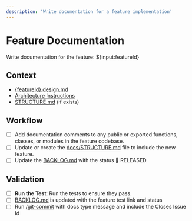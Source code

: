 ```yaml
---
description: 'Write documentation for a feature implementation'
---
```


# Feature Documentation

Write documentation for the feature: ${input:featureId}

## Context

- [{featureId}.design.md](/docs/feats/{featureId}.design.md)
- [Architecture Instructions](/.github/instructions/architecture.instructions.md) 
- [STRUCTURE.md](/docs/STRUCTURE.md) (if exists)

## Workflow

- [ ] Add documentation comments to any public or exported functions, classes, or modules in the feature codebase.
- [ ] Update or create the [docs/STRUCTURE.md](/docs/STRUCTURE.md) file to include the new feature.
- [ ] Update the [BACKLOG.md](/docs/BACKLOG.md) with the status 🔵 RELEASED.

## Validation

- [ ] **Run the Test**: Run the tests to ensure they pass.
- [ ] [BACKLOG.md](/docs/BACKLOG.md) is updated with the feature test link and status
- [ ] Run [/git-commit](/.github/prompts/git-commit.prompt.md) with docs type message and include the Closes Issue Id